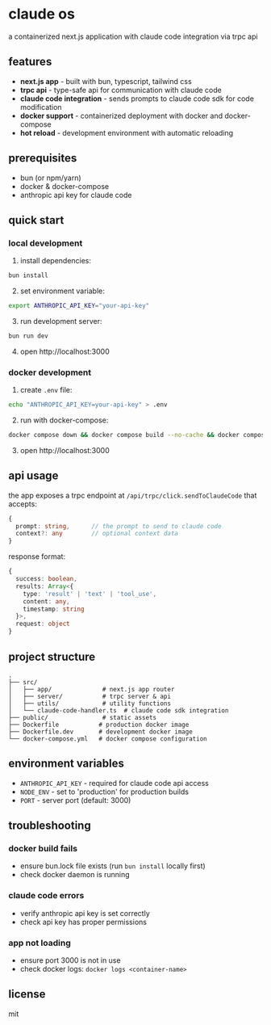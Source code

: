 # claude os

a containerized next.js application with claude code integration via trpc api

## features

- **next.js app** - built with bun, typescript, tailwind css
- **trpc api** - type-safe api for communication with claude code
- **claude code integration** - sends prompts to claude code sdk for code modification
- **docker support** - containerized deployment with docker and docker-compose
- **hot reload** - development environment with automatic reloading

## prerequisites

- bun (or npm/yarn)
- docker & docker-compose
- anthropic api key for claude code

## quick start

### local development

1. install dependencies:
```bash
bun install
```

2. set environment variable:
```bash
export ANTHROPIC_API_KEY="your-api-key"
```

3. run development server:
```bash
bun run dev
```

4. open http://localhost:3000

### docker development

1. create `.env` file:
```bash
echo "ANTHROPIC_API_KEY=your-api-key" > .env
```

2. run with docker-compose:
```bash
docker compose down && docker compose build --no-cache && docker compose up
```

3. open http://localhost:3000

## api usage

the app exposes a trpc endpoint at `/api/trpc/click.sendToClaudeCode` that accepts:

```typescript
{
  prompt: string,      // the prompt to send to claude code
  context?: any        // optional context data
}
```

response format:
```typescript
{
  success: boolean,
  results: Array<{
    type: 'result' | 'text' | 'tool_use',
    content: any,
    timestamp: string
  }>,
  request: object
}
```

## project structure

```
.
├── src/
│   ├── app/              # next.js app router
│   ├── server/           # trpc server & api
│   ├── utils/            # utility functions
│   └── claude-code-handler.ts  # claude code sdk integration
├── public/               # static assets
├── Dockerfile           # production docker image
├── Dockerfile.dev       # development docker image
└── docker-compose.yml   # docker compose configuration
```

## environment variables

- `ANTHROPIC_API_KEY` - required for claude code api access
- `NODE_ENV` - set to 'production' for production builds
- `PORT` - server port (default: 3000)

## troubleshooting

### docker build fails
- ensure bun.lock file exists (run `bun install` locally first)
- check docker daemon is running

### claude code errors
- verify anthropic api key is set correctly
- check api key has proper permissions

### app not loading
- ensure port 3000 is not in use
- check docker logs: `docker logs <container-name>`

## license

mit